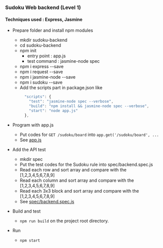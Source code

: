 ### Sudoku Web backend (Level 1)

#### Techniques used : Express, Jasmine

* Prepare folder and install npm modules
    * mkdir sudoku-backend
    * cd sudoku-backend
    * npm init
        * entry point : app.js
        * test command : jasmine-node spec
    * npm i express --save
    * npm i request --save
    * npm i jasmine-node --save
    * npm i sudoku --save
    * Add the scripts part in package.json like
      ```javascript  
        "scripts": {
          "test": "jasmine-node spec --verbose",
          "build": "npm install && jasmine-node spec --verbose",
          "start": "node app.js"
        },
      ```
 
* Program with app.js
    * Put codes for `GET /sudoku/board` into `app.get('/sudoku/board', ...`<br>
    * See [app.js](https://github.com/hotdeveloper/sudoku-backend/blob/master/app.js)

* Add the API test 
    * mkdir spec
    * Put the test codes for the Sudoku rule into spec/backend.spec.js
    * Read each row and sort array and compare with the [1,2,3,4,5,6,7,8,9]
    * Read each column and sort array and compare with the [1,2,3,4,5,6,7,8,9]
    * Read each 3x3 block and sort array and compare with the [1,2,3,4,5,6,7,8,9]
    * See [spec/backend.spec.js](https://github.com/hotdeveloper/sudoku-backend/blob/master/spec/backend.spec.js)

* Build and test
   * `npm run build` on the project root directory.
   
* Run
   * `npm start`
